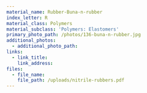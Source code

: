 ```yaml
---
material_name: Rubber-Buna-n-rubber
index_letter: R
material_class: Polymers
material_subclass: 'Polymers: Elastomers'
primary_photo_path: /photos/136-buna-n-rubber.jpg
additional_photos:
  - additional_photo_path:
links:
  - link_title:
    link_address:
files:
  - file_name:
    file_path: /uploads/nitrile-rubbers.pdf
---
```



